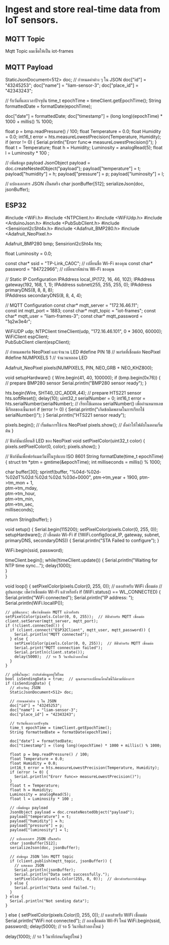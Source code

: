# Ingest and store real-time data from IoT sensors.

## MQTT Topic
Mqtt Topic ผมเซ็ตให้เป็น iot-frames

## MQTT Payload
StaticJsonDocument<512> doc; 
// กำหนดค่าต่าง ๆ ใน JSON
doc["id"] = "43245253";
doc["name"] = "liam-sensor-3";
doc["place_id"] = "42343243";

// รับวันที่และเวลาปัจจุบัน
time_t epochTime = timeClient.getEpochTime();
String formattedDate = formatDate(epochTime);
    
doc["date"] = formattedDate;
doc["timestamp"] = (long long)(epochTime) * 1000 + millis() % 1000;

float p = bmp.readPressure() / 100;
float Temperature = 0.0;
float Humidity = 0.0;
int16_t error = hts.measureLowestPrecision(Temperature, Humidity);
if (error != 0) {
    Serial.println("Erorr func=> measureLowestPrecision()");
}
float t = Temperature;
float h = Humidity;
Luminosity = analogRead(5);
float l = Luminosity * 100 ;

// เพิ่มข้อมูล payload
JsonObject payload = doc.createNestedObject("payload");
payload["temperature"] = t;
payload["humidity"] = h;
payload["pressure"] = p;
payload["luminosity"] = l;

// แปลงเอกสาร JSON เป็นสตริง
char jsonBuffer[512];
serializeJson(doc, jsonBuffer);

## ESP32

#include <WiFi.h>
#include <NTPClient.h>
#include <WiFiUdp.h>
#include <ArduinoJson.h>
#include <PubSubClient.h>
#include <SensirionI2cSht4x.h>
#include <Adafruit_BMP280.h>
#include <Adafruit_NeoPixel.h>

Adafruit_BMP280 bmp;
SensirionI2cSht4x hts;

float Luminosity = 0.0;

const char* ssid = "TP-Link_CA0C";            // เปลี่ยนชื่อ Wi-Fi ของคุณ
const char* password = "84722966";    // เปลี่ยนรหัสผ่าน Wi-Fi ของคุณ

// Static IP Configuration
IPAddress local_IP(172, 16, 46, 102);
IPAddress gateway(192, 168, 1, 1);
IPAddress subnet(255, 255, 255, 0);
IPAddress primaryDNS(8, 8, 8, 8);       
IPAddress secondaryDNS(8, 8, 4, 4);  

// MQTT Configuration
const char* mqtt_server = "172.16.46.11";  
const int mqtt_port = 1883;
const char* mqtt_topic = "iot-frames";
const char* mqtt_user = "liam-frames-3"; 
const char* mqtt_password = "1q2w3e4r";

WiFiUDP udp;
NTPClient timeClient(udp, "172.16.46.101", 0 * 3600, 60000); 
WiFiClient espClient;           
PubSubClient client(espClient); 

// กำหนดพอร์ต NeoPixel และจำนวน LED
#define PIN        18    // พอร์ตที่เชื่อมต่อ NeoPixel
#define NUMPIXELS  1     // จำนวนหลอด LED

Adafruit_NeoPixel pixels(NUMPIXELS, PIN, NEO_GRB + NEO_KHZ800);

void setupHardware() {
  Wire.begin(41, 40, 100000);
  if (bmp.begin(0x76)) { // prepare BMP280 sensor
    Serial.println("BMP280 sensor ready");
  }

  hts.begin(Wire, SHT40_I2C_ADDR_44); // prepare HTS221 sensor
  hts.softReset();
  delay(10);
  uint32_t serialNumber = 0;
  int16_t error = hts.serialNumber(serialNumber);    // เรียกใช้เมทอด serialNumber() เพื่ออ่านหมายเลขซีเรียลของเซ็นเซอร์
  if (error != 0) {
    Serial.println("เกิดข้อผิดพลาดในการเรียกใช้ serialNumber()");
  }
  Serial.println("HTS221 sensor ready");

  pixels.begin();  // เริ่มต้นการใช้งาน NeoPixel
  pixels.show();   // ตั้งค่าให้ไฟดับในตอนเริ่มต้น
}

// ฟังก์ชันเปลี่ยนสี LED ของ NeoPixel
void setPixelColor(uint32_t color) {
  pixels.setPixelColor(0, color);
  pixels.show();
}

// ฟังก์ชันเพื่อฟอร์แมตวันที่ในรูปแบบ ISO 8601
String formatDate(time_t epochTime) {
  struct tm *ptm = gmtime(&epochTime);
  int milliseconds = millis() % 1000;

  char buffer[30];
  sprintf(buffer, "%04d-%02d-%02dT%02d:%02d:%02d.%03d+0000",
          ptm->tm_year + 1900, 
          ptm->tm_mon + 1,     
          ptm->tm_mday,        
          ptm->tm_hour,        
          ptm->tm_min,         
          ptm->tm_sec,         
          milliseconds);       

  return String(buffer);
}

void setup() {
  Serial.begin(115200);
  setPixelColor(pixels.Color(0, 255, 0));
  setupHardware();
  // เชื่อมต่อ Wi-Fi
  if (!WiFi.config(local_IP, gateway, subnet, primaryDNS, secondaryDNS)) {
    Serial.println("STA Failed to configure");
  }

  WiFi.begin(ssid, password);
  
  timeClient.begin();
  while(!timeClient.update()) {
    Serial.println("Waiting for NTP time sync...");
    delay(1000);  
  }  
}

void loop() {
  setPixelColor(pixels.Color(0, 255, 0)); // แดงสำหรับ WiFi เชื่อมต่อ
  // ลูปนอกสุด: เช็คว่าเชื่อมต่อ Wi-Fi แล้วหรือยัง
  if (WiFi.status() == WL_CONNECTED) {
    Serial.println("WiFi connected");
    Serial.println("IP address: ");
    Serial.println(WiFi.localIP());


    // ลูปชั้นกลาง: เช็คว่าเชื่อมต่อ MQTT แล้วหรือยัง
    setPixelColor(pixels.Color(0, 0, 255));  // สีฟ้าสำหรับ MQTT เชื่อมต่อ
    client.setServer(mqtt_server, mqtt_port);
    if (!client.connected()) {
      if (client.connect("ESP32Client", mqtt_user, mqtt_password)) {
        Serial.println("MQTT connected"); 
      } else {
        setPixelColor(pixels.Color(0, 0, 255));  // สีฟ้าสำหรับ MQTT เชื่อมต่อ
        Serial.print("MQTT connection failed");
        Serial.println(client.state());
        delay(5000);  // รอ 5 วินาทีแล้วลองใหม่
      }
    }

    // ลูปชั้นในสุด: กำลังส่งข้อมูลอยู่ใช่ไหม
    bool isSendingData = true;  // คุณสามารถเปลี่ยนเงื่อนไขนี้ได้ตามที่ต้องการ
    if (isSendingData) {
      // สร้างวัตถุ JSON
      StaticJsonDocument<512> doc; 

      // กำหนดค่าต่าง ๆ ใน JSON
      doc["id"] = "43245253";
      doc["name"] = "liam-sensor-3";
      doc["place_id"] = "42343243";

      // รับวันที่และเวลาปัจจุบัน
      time_t epochTime = timeClient.getEpochTime();
      String formattedDate = formatDate(epochTime);
    
      doc["date"] = formattedDate;
      doc["timestamp"] = (long long)(epochTime) * 1000 + millis() % 1000;

      float p = bmp.readPressure() / 100;
      float Temperature = 0.0;
      float Humidity = 0.0;
      int16_t error = hts.measureLowestPrecision(Temperature, Humidity);
      if (error != 0) {
        Serial.println("Erorr func=> measureLowestPrecision()");
      }
      float t = Temperature;
      float h = Humidity;
      Luminosity = analogRead(5);
      float l = Luminosity * 100 ;

      // เพิ่มข้อมูล payload
      JsonObject payload = doc.createNestedObject("payload");
      payload["temperature"] = t;
      payload["humidity"] = h;
      payload["pressure"] = p;
      payload["luminosity"] = l;

      // แปลงเอกสาร JSON เป็นสตริง
      char jsonBuffer[512];
      serializeJson(doc, jsonBuffer);

      // ส่งข้อมูล JSON ไปยัง MQTT topic
      if (client.publish(mqtt_topic, jsonBuffer)) {
        // แสดงผล JSON
        Serial.println(jsonBuffer);
        Serial.println("Data sent successfully.");
        setPixelColor(pixels.Color(255, 0, 0));  // เขียวสำหรับการส่งข้อมูล
      } else {
        Serial.println("Data send failed.");
      }
    } else {
      Serial.println("Not sending data");
    }
  } else {
    setPixelColor(pixels.Color(0, 255, 0)); // แดงสำหรับ WiFi เชื่อมต่อ
    Serial.println("WiFi not connected");
    // ลองเชื่อมต่อ Wi-Fi ใหม่
    WiFi.begin(ssid, password);
    delay(5000);  // รอ 5 วินาทีแล้วลองใหม่
  }

  delay(1000);  // รอ 1 วินาทีก่อนเริ่มลูปใหม่
}